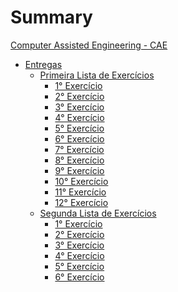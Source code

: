 # Summary
[Computer Assisted Engineering - CAE](title-page.md)

- [Entregas]()
	+ [Primeira Lista de Exercícios]()
		* [1° Exercício](results/first_list/exec1.md)
		* [2° Exercício](results/first_list/exec2.md)
		* [3° Exercício](results/first_list/exec3.md)
		* [4° Exercício]()
		* [5° Exercício]()
		* [6° Exercício]()
		* [7° Exercício]()
		* [8° Exercício]()
		* [9° Exercício]()
		* [10° Exercício]()
		* [11° Exercício]()
		* [12° Exercício]()
	+ [Segunda Lista de Exercícios]()
		* [1° Exercício](results/second_list/exec1.md)
		* [2° Exercício]()
		* [3° Exercício]()
		* [4° Exercício]()
		* [5° Exercício]()
		* [6° Exercício]()